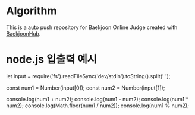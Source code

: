 # Algorithm
This is a auto push repository for Baekjoon Online Judge created with [BaekjoonHub](https://github.com/BaekjoonHub/BaekjoonHub).

# node.js 입출력 예시
let input = require('fs').readFileSync('dev/stdin').toString().split(' ');

const num1 = Number(input[0]);
const num2 = Number(input[1]);

console.log(num1 + num2);
console.log(num1 - num2);
console.log(num1 * num2);
console.log(Math.floor(num1 / num2));
console.log(num1 % num2);
